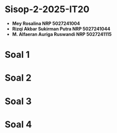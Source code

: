 # Sisop-2-2025-IT20

- **Mey Rosalina NRP 5027241004**
- **Rizqi Akbar Sukirman Putra NRP 5027241044**
- **M. Alfaeran Auriga Ruswandi NRP 5027241115**

# Soal 1

# Soal 2

# Soal 3

# Soal 4
